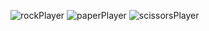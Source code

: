 ![rockPlayer](https://github.com/user-attachments/assets/d2f6bb8f-3397-4837-9983-e63598c59c71)
![paperPlayer](https://github.com/user-attachments/assets/fd362f60-87c3-423b-beaf-8167e88fb7d6)
![scissorsPlayer](https://github.com/user-attachments/assets/5c3c8dda-b62a-4a78-92a4-5eb004935bc0)
